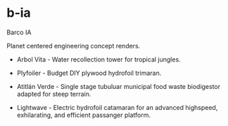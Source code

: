 # b-ia
Barco IA

Planet centered engineering concept renders.

- Arbol Vita - Water recollection tower for tropical jungles.

- Plyfoiler - Budget DIY plywood hydrofoil trimaran.

- Atitlán Verde - Single stage tubuluar municipal food waste biodigestor adapted for steep terrain. 

- Lightwave - Electric hydrofoil catamaran for an advanced highspeed, exhilarating, and efficient passanger platform.
